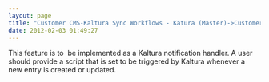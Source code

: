 ```yaml
---
layout: page
title: "Customer CMS-Kaltura Sync Workflows - Katura (Master)->Customer CMS (Slave) Publishing"
date: 2012-02-03 01:49:27
---
```


This feature is to  be implemented as a Kaltura notification handler. A user should provide a script that is set to be triggered by Kaltura whenever a new entry is created or updated.